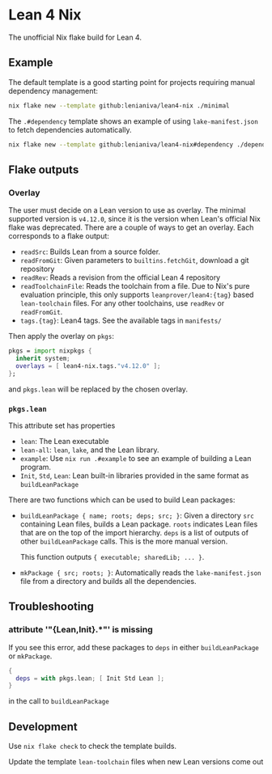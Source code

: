 # Lean 4 Nix

The unofficial Nix flake build for Lean 4.

## Example

The default template is a good starting point for projects requiring manual
dependency management:

``` sh
nix flake new --template github:lenianiva/lean4-nix ./minimal
```

The `.#dependency` template shows an example of using `lake-manifest.json` to
fetch dependencies automatically.

``` sh
nix flake new --template github:lenianiva/lean4-nix#dependency ./dependency
```

## Flake outputs

### Overlay

The user must decide on a Lean version to use as overlay. The minimal supported
version is `v4.12.0`, since it is the version when Lean's official Nix flake was
deprecated. There are a couple of ways to get an overlay. Each corresponds to a
flake output:

- `readSrc`: Builds Lean from a source folder.
- `readFromGit`: Given parameters to `builtins.fetchGit`, download a git repository
- `readRev`: Reads a revision from the official Lean 4 repository
- `readToolchainFile`: Reads the toolchain from a file. Due to Nix's pure
  evaluation principle, this only supports `leanprover/lean4:{tag}` based
  `lean-toolchain` files. For any other toolchains, use `readRev` or `readFromGit`.
- `tags.{tag}`: Lean4 tags. See the available tags in `manifests/`

Then apply the overlay on `pkgs`:
```nix
pkgs = import nixpkgs {
  inherit system;
  overlays = [ lean4-nix.tags."v4.12.0" ];
};
```
and `pkgs.lean` will be replaced by the chosen overlay.

### `pkgs.lean`

This attribute set has properties

- `lean`: The Lean executable
- `lean-all`: `lean`, `lake`, and the Lean library.
- `example`: Use `nix run .#example` to see an example of building a Lean program.
- `Init`, `Std`, `Lean`: Lean built-in libraries provided in the same format as `buildLeanPackage`

There are two functions which can be used to build Lean packages:

- `buildLeanPackage { name; roots; deps; src; }`: Given a directory `src`
  containing Lean files, builds a Lean package. `roots` indicates Lean files
  that are on the top of the import hierarchy. `deps` is a list of outputs of
  other `buildLeanPackage` calls. This is the more manual version.

  This function outputs `{ executable; sharedLib; ... }`.
- `mkPackage { src; roots; }`: Automatically reads the `lake-manifest.json` file
  from a directory and builds all the dependencies.


## Troubleshooting

### attribute '"{Lean,Init}.*"' is missing

If you see this error, add these packages to `deps` in either `buildLeanPackage` or `mkPackage`.
``` nix
{
  deps = with pkgs.lean; [ Init Std Lean ];
}
```
in the call to `buildLeanPackage`


## Development

Use `nix flake check` to check the template builds.

Update the template `lean-toolchain` files when new Lean versions come out
